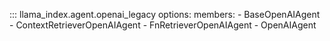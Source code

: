 ::: llama_index.agent.openai_legacy
options:
members: - BaseOpenAIAgent - ContextRetrieverOpenAIAgent - FnRetrieverOpenAIAgent - OpenAIAgent
